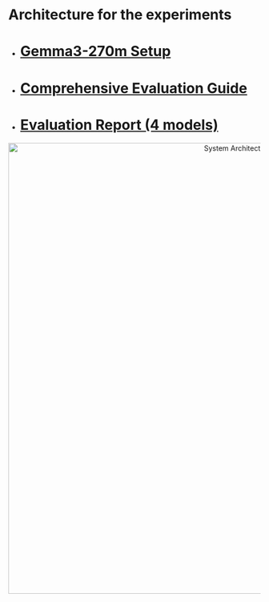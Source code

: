 # Architecture for the experiments 

- # [Gemma3-270m Setup](./gemma-270m-setup-guide.md)
- # [Comprehensive Evaluation Guide](./comprehensive_evaluation_guide.md)
- # [Evaluation Report (4 models)](./evaluations/report.md)

<p align="center">
  <img src="arch.png" alt="System Architecture" width="900">
</p>


